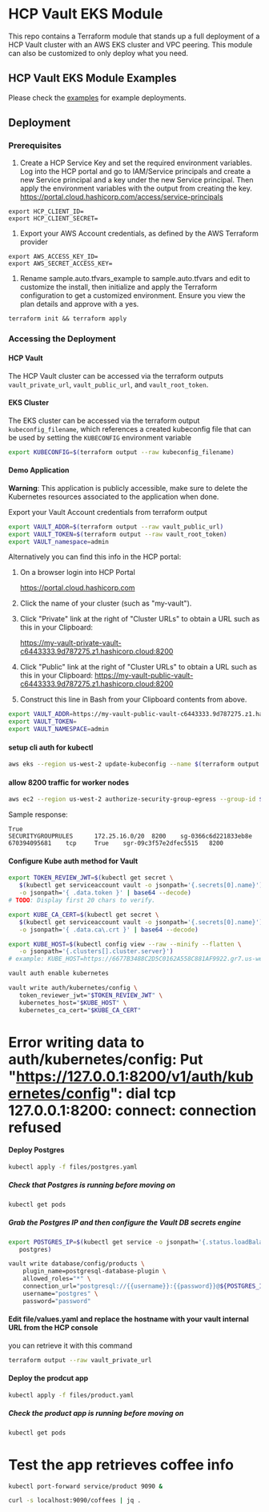 # HCP Vault EKS Module

This repo contains a Terraform module that stands up a full deployment of a HCP Vault cluster
with an AWS EKS cluster and VPC peering. This module can also be customized to only deploy what you need.

## HCP Vault EKS Module Examples

Please check the [examples](https://github.com/stoffee/terraform-hcp-vault-eks/tree/primary/examples) for example deployments.

## Deployment

### Prerequisites

1. Create a HCP Service Key and set the required environment variables. Log into the HCP portal and go to IAM/Service principals and create a new Service principal and a key under the new Service principal. Then apply the environment variables with the output from creating the key.
https://portal.cloud.hashicorp.com/access/service-principals

```
export HCP_CLIENT_ID=
export HCP_CLIENT_SECRET=
```

1. Export your AWS Account credentials, as defined by the AWS Terraform provider
```
export AWS_ACCESS_KEY_ID=
export AWS_SECRET_ACCESS_KEY=
```

1. Rename sample.auto.tfvars_example to sample.auto.tfvars and edit to customize the install, then initialize and apply the Terraform configuration to get a customized environment. Ensure you view the plan details and approve with a yes.

```
terraform init && terraform apply
```

### Accessing the Deployment

#### HCP Vault

The HCP Vault cluster can be accessed via the terraform outputs `vault_private_url`, `vault_public_url`, and `vault_root_token`.

#### EKS Cluster

The EKS cluster can be accessed via the terraform output `kubeconfig_filename`, which references a created kubeconfig file that can be used by setting the
`KUBECONFIG` environment variable

```bash
export KUBECONFIG=$(terraform output --raw kubeconfig_filename)
```

#### Demo Application

**Warning**: This application is publicly accessible, make sure to delete the Kubernetes resources associated to the application when done.

Export your Vault Account credentials from terraform output
```bash
export VAULT_ADDR=$(terraform output --raw vault_public_url)
export VAULT_TOKEN=$(terraform output --raw vault_root_token)
export VAULT_namespace=admin
```

Alternatively you can find this info in the HCP portal:

1.  On a browser login into HCP Portal

    https://portal.cloud.hashicorp.com

2.  Click the name of your cluster (such as "my-vault").
3.  Click "Private" link at the right of "Cluster URLs" to obtain a URL such as this in your Clipboard:

    https://my-vault-private-vault-c6443333.9d787275.z1.hashicorp.cloud:8200

4.  Click "Public" link at the right of "Cluster URLs" to obtain a URL such as this in your Clipboard:
    https://my-vault-public-vault-c6443333.9d787275.z1.hashicorp.cloud:8200

5. Construct this line in Bash from your Clipboard contents from above.
   
```bash
export VAULT_ADDR=https://my-vault-public-vault-c6443333.9d787275.z1.hashicorp.cloud:8200
export VAULT_TOKEN=
export VAULT_NAMESPACE=admin
```

#### setup cli auth for kubectl 
```bash
aws eks --region us-west-2 update-kubeconfig --name $(terraform output --raw eks_cluster_name)
```
#### allow 8200 traffic for worker nodes
```bash
aws ec2 --region us-west-2 authorize-security-group-egress --group-id $(terraform output --raw node_security_group_id) --ip-permissions IpProtocol=tcp,FromPort=8200,ToPort=8200,IpRanges='[{CidrIp=172.25.16.0/20}]' --output
```
Sample response:

```
True
SECURITYGROUPRULES      172.25.16.0/20  8200    sg-0366c6d221833eb8e    670394095681    tcp     True    sgr-09c3f57e2dfec5515   8200
```

#### Configure Kube auth method for Vault
```bash
export TOKEN_REVIEW_JWT=$(kubectl get secret \
   $(kubectl get serviceaccount vault -o jsonpath='{.secrets[0].name}') \
   -o jsonpath='{ .data.token }' | base64 --decode)
# TODO: Display first 20 chars to verify.

export KUBE_CA_CERT=$(kubectl get secret \
   $(kubectl get serviceaccount vault -o jsonpath='{.secrets[0].name}') \
   -o jsonpath='{ .data.ca\.crt }' | base64 --decode)

export KUBE_HOST=$(kubectl config view --raw --minify --flatten \
   -o jsonpath='{.clusters[].cluster.server}')
# example: KUBE_HOST=https://6677B3488C2D5C0162A558C881AF9922.gr7.us-west-2.eks.amazonaws.com

vault auth enable kubernetes

vault write auth/kubernetes/config \
   token_reviewer_jwt="$TOKEN_REVIEW_JWT" \
   kubernetes_host="$KUBE_HOST" \
   kubernetes_ca_cert="$KUBE_CA_CERT"
```
# Error writing data to auth/kubernetes/config: Put "https://127.0.0.1:8200/v1/auth/kubernetes/config": dial tcp 127.0.0.1:8200: connect: connection refused

#### Deploy Postgres
```bash
kubectl apply -f files/postgres.yaml
```

##### Check that Postgres is running before moving on
```bash
kubectl get pods
```
##### Grab the Postgres IP and then configure the Vault DB secrets engine
```bash
export POSTGRES_IP=$(kubectl get service -o jsonpath='{.status.loadBalancer.ingress[0].hostname}' \
   postgres)

vault write database/config/products \
    plugin_name=postgresql-database-plugin \
    allowed_roles="*" \
    connection_url="postgresql://{{username}}:{{password}}@${POSTGRES_IP}:5432/products?sslmode=disable" \
    username="postgres" \
    password="password"
```

#### Edit file/values.yaml and replace the hostname with your vault internal URL from the HCP console
you can retrieve it with this command
```bash
terraform output --raw vault_private_url
```

#### Deploy the prodcut app
```bash
kubectl apply -f files/product.yaml
```

##### Check the product app is running before moving on
```bash
kubectl get pods
```

# Test the app retrieves coffee info
```bash
kubectl port-forward service/product 9090 &

curl -s localhost:9090/coffees | jq .
```
